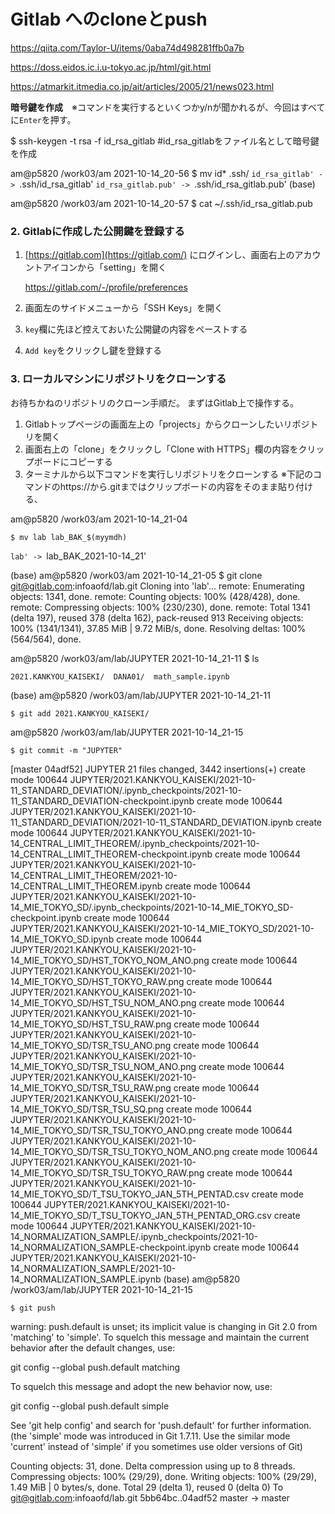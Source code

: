 # Gitlab へのcloneとpush

https://qiita.com/Taylor-U/items/0aba74d498281ffb0a7b

https://doss.eidos.ic.i.u-tokyo.ac.jp/html/git.html

https://atmarkit.itmedia.co.jp/ait/articles/2005/21/news023.html

**暗号鍵を作成**　※コマンドを実行するといくつかy/nが聞かれるが、今回はすべてに`Enter`を押す。

$ ssh-keygen -t rsa -f id_rsa_gitlab    #id_rsa_gitlabをファイル名として暗号鍵を作成



am@p5820
/work03/am
2021-10-14_20-56
$ mv id* .ssh/
`id_rsa_gitlab' -> `.ssh/id_rsa_gitlab'
`id_rsa_gitlab.pub' -> `.ssh/id_rsa_gitlab.pub'
(base)



am@p5820
/work03/am
2021-10-14_20-57
$ cat ~/.ssh/id_rsa_gitlab.pub



### 2. Gitlabに作成した公開鍵を登録する

1. [https://gitlab.com](https://gitlab.com/) にログインし、画面右上のアカウントアイコンから「setting」を開く

   https://gitlab.com/-/profile/preferences

   

2. 画面左のサイドメニューから「SSH Keys」を開く

3. `key`欄に先ほど控えておいた公開鍵の内容をペーストする

4. `Add key`をクリックし鍵を登録する



### 3. ローカルマシンにリポジトリをクローンする

お待ちかねのリポジトリのクローン手順だ。
まずはGitlab上で操作する。

1. Gitlabトップページの画面左上の「projects」からクローンしたいリポジトリを開く
2. 画面右上の「clone」をクリックし「Clone with HTTPS」欄の内容をクリップボードにコピーする
3. ターミナルから以下コマンドを実行しリポジトリをクローンする
   ※下記のコマンドのhttps://から.gitまではクリップボードの内容をそのまま貼り付ける、

am@p5820
/work03/am
2021-10-14_21-04

```
$ mv lab lab_BAK_$(myymdh)
```

`lab' -> `lab_BAK_2021-10-14_21'

(base)
am@p5820
/work03/am
2021-10-14_21-05
$ git clone git@gitlab.com:infoaofd/lab.git
Cloning into 'lab'...
remote: Enumerating objects: 1341, done.
remote: Counting objects: 100% (428/428), done.
remote: Compressing objects: 100% (230/230), done.
remote: Total 1341 (delta 197), reused 378 (delta 162), pack-reused 913
Receiving objects: 100% (1341/1341), 37.85 MiB | 9.72 MiB/s, done.
Resolving deltas: 100% (564/564), done.



am@p5820
/work03/am/lab/JUPYTER
2021-10-14_21-11
$ ls

```
2021.KANKYOU_KAISEKI/  DANA01/  math_sample.ipynb
```

(base)
am@p5820
/work03/am/lab/JUPYTER
2021-10-14_21-11

```
$ git add 2021.KANKYOU_KAISEKI/
```



am@p5820
/work03/am/lab/JUPYTER
2021-10-14_21-15

```
$ git commit -m "JUPYTER"

```

[master 04adf52] JUPYTER
 21 files changed, 3442 insertions(+)
 create mode 100644 JUPYTER/2021.KANKYOU_KAISEKI/2021-10-11_STANDARD_DEVIATION/.ipynb_checkpoints/2021-10-11_STANDARD_DEVIATION-checkpoint.ipynb
 create mode 100644 JUPYTER/2021.KANKYOU_KAISEKI/2021-10-11_STANDARD_DEVIATION/2021-10-11_STANDARD_DEVIATION.ipynb
 create mode 100644 JUPYTER/2021.KANKYOU_KAISEKI/2021-10-14_CENTRAL_LIMIT_THEOREM/.ipynb_checkpoints/2021-10-14_CENTRAL_LIMIT_THEOREM-checkpoint.ipynb
 create mode 100644 JUPYTER/2021.KANKYOU_KAISEKI/2021-10-14_CENTRAL_LIMIT_THEOREM/2021-10-14_CENTRAL_LIMIT_THEOREM.ipynb
 create mode 100644 JUPYTER/2021.KANKYOU_KAISEKI/2021-10-14_MIE_TOKYO_SD/.ipynb_checkpoints/2021-10-14_MIE_TOKYO_SD-checkpoint.ipynb
 create mode 100644 JUPYTER/2021.KANKYOU_KAISEKI/2021-10-14_MIE_TOKYO_SD/2021-10-14_MIE_TOKYO_SD.ipynb
 create mode 100644 JUPYTER/2021.KANKYOU_KAISEKI/2021-10-14_MIE_TOKYO_SD/HST_TOKYO_NOM_ANO.png
 create mode 100644 JUPYTER/2021.KANKYOU_KAISEKI/2021-10-14_MIE_TOKYO_SD/HST_TOKYO_RAW.png
 create mode 100644 JUPYTER/2021.KANKYOU_KAISEKI/2021-10-14_MIE_TOKYO_SD/HST_TSU_NOM_ANO.png
 create mode 100644 JUPYTER/2021.KANKYOU_KAISEKI/2021-10-14_MIE_TOKYO_SD/HST_TSU_RAW.png
 create mode 100644 JUPYTER/2021.KANKYOU_KAISEKI/2021-10-14_MIE_TOKYO_SD/TSR_TSU_ANO.png
 create mode 100644 JUPYTER/2021.KANKYOU_KAISEKI/2021-10-14_MIE_TOKYO_SD/TSR_TSU_NOM_ANO.png
 create mode 100644 JUPYTER/2021.KANKYOU_KAISEKI/2021-10-14_MIE_TOKYO_SD/TSR_TSU_RAW.png
 create mode 100644 JUPYTER/2021.KANKYOU_KAISEKI/2021-10-14_MIE_TOKYO_SD/TSR_TSU_SQ.png
 create mode 100644 JUPYTER/2021.KANKYOU_KAISEKI/2021-10-14_MIE_TOKYO_SD/TSR_TSU_TOKYO_ANO.png
 create mode 100644 JUPYTER/2021.KANKYOU_KAISEKI/2021-10-14_MIE_TOKYO_SD/TSR_TSU_TOKYO_NOM_ANO.png
 create mode 100644 JUPYTER/2021.KANKYOU_KAISEKI/2021-10-14_MIE_TOKYO_SD/TSR_TSU_TOKYO_RAW.png
 create mode 100644 JUPYTER/2021.KANKYOU_KAISEKI/2021-10-14_MIE_TOKYO_SD/T_TSU_TOKYO_JAN_5TH_PENTAD.csv
 create mode 100644 JUPYTER/2021.KANKYOU_KAISEKI/2021-10-14_MIE_TOKYO_SD/T_TSU_TOKYO_JAN_5TH_PENTAD_ORG.csv
 create mode 100644 JUPYTER/2021.KANKYOU_KAISEKI/2021-10-14_NORMALIZATION_SAMPLE/.ipynb_checkpoints/2021-10-14_NORMALIZATION_SAMPLE-checkpoint.ipynb
 create mode 100644 JUPYTER/2021.KANKYOU_KAISEKI/2021-10-14_NORMALIZATION_SAMPLE/2021-10-14_NORMALIZATION_SAMPLE.ipynb
(base)
am@p5820
/work03/am/lab/JUPYTER
2021-10-14_21-15

```
$ git push
```

warning: push.default is unset; its implicit value is changing in
Git 2.0 from 'matching' to 'simple'. To squelch this message
and maintain the current behavior after the default changes, use:

  git config --global push.default matching

To squelch this message and adopt the new behavior now, use:

  git config --global push.default simple

See 'git help config' and search for 'push.default' for further information.
(the 'simple' mode was introduced in Git 1.7.11. Use the similar mode
'current' instead of 'simple' if you sometimes use older versions of Git)

Counting objects: 31, done.
Delta compression using up to 8 threads.
Compressing objects: 100% (29/29), done.
Writing objects: 100% (29/29), 1.49 MiB | 0 bytes/s, done.
Total 29 (delta 1), reused 0 (delta 0)
To git@gitlab.com:infoaofd/lab.git
   5bb64bc..04adf52  master -> master